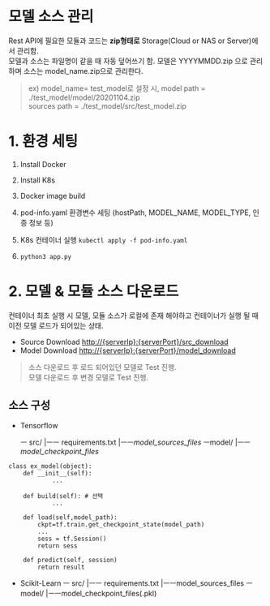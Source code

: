#  모델 소스 관리

Rest API에 필요한 모듈과 코드는 **zip형태로** Storage(Cloud or NAS or Server)에서 관리함.  
모델과 소스는 파일명이 같을 때 자동 덮어쓰기 함.
모델은 YYYYMMDD.zip 으로 관리하며 소스는 model_name.zip으로 관리한다.
 

> ex)
> model_name= test_model로 설정 시,
 model path = ./test_model/model/20201104.zip  
 sources path = ./test_model/src/test_model.zip



#  1. 환경 세팅

 1. Install Docker
 2. Install K8s
 3. Docker image build 
 4. pod-info.yaml 환경변수 세팅 (hostPath, MODEL_NAME, MODEL_TYPE, 인증 정보 등)
 5. K8s 컨테이너 실행
	 `kubectl apply -f pod-info.yaml`
	 
6. `python3 app.py`
 

# 2. 모델 & 모듈 소스 다운로드

 컨테이너 최초 실행 시 모델, 모듈 소스가 로컬에 존재 해야하고 컨테이너가 실행 될 때 이전 모델 로드가 되어있는 상태.

 - Source Download  [http://{serverIp}:{serverPort}/src_download](http://%7bserverIp%7d:%7bserverPort%7d/src_download)  
- Model  Download [http://{serverIp}:{serverPort}/model_download](http://%7bserverIp%7d:%7bserverPort%7d/model_download)  
  


> 소스 다운로드 후 로드 되어있던 모델로 Test 진행.  
모델 다운로드 후 변경 모델로 Test 진행.  


##  소스 구성 

 - Tensorflow

	ㅡ src/
	|ㅡㅡ requirements.txt
	|ㅡㅡ*model_sources_files*
	ㅡmodel/
	|ㅡㅡ*model_checkpoint_files*
	
```
class ex_model(object):
	def __init__(self):
			...
			
	def build(self): # 선택
			...
			
	def load(self,model_path):
		ckpt=tf.train.get_checkpoint_state(model_path)
		...
		sess = tf.Session()
		return sess
		
	def predict(self, session)
		return result
```



 - Scikit-Learn
	ㅡ src/
	|ㅡㅡ requirements.txt
	|ㅡㅡmodel_sources_files
	ㅡmodel/
	|ㅡㅡmodel_checkpoint_files(.pkl)
